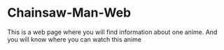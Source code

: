 # Chainsaw-Man-Web
This is a web page where you will find information about one anime. And you will know where you can watch this anime
